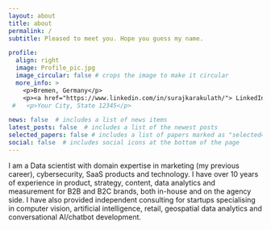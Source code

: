 ```yaml
---
layout: about
title: about
permalink: /
subtitle: Pleased to meet you. Hope you guess my name.

profile:
  align: right
  image: Profile_pic.jpg
  image_circular: false # crops the image to make it circular
  more_info: >
    <p>Bremen, Germany</p>
    <p><a href="https://www.linkedin.com/in/surajkarakulath/"> LinkedIn </a></p>
 #   <p>Your City, State 12345</p>

news: false  # includes a list of news items
latest_posts: false  # includes a list of the newest posts
selected_papers: false # includes a list of papers marked as "selected={true}"
social: false  # includes social icons at the bottom of the page
---
```


I am a Data scientist with domain expertise in marketing (my previous career), cybersecurity, SaaS products and technology. I have over 10 years of experience in product, strategy, content, data analytics and measurement for B2B and B2C brands, both in-house and on the agency side. I have also provided independent consulting for startups specialising in computer vision, artificial intelligence, retail, geospatial data analytics and conversational AI/chatbot development.
